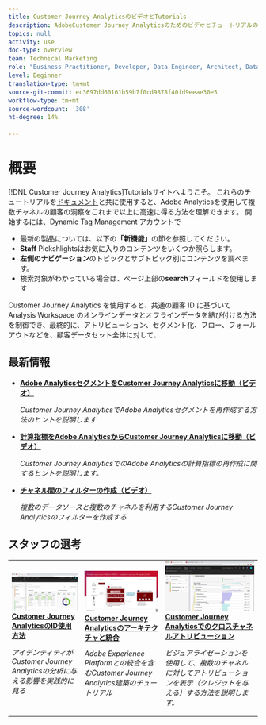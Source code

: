 ```yaml
---
title: Customer Journey AnalyticsのビデオとTutorials
description: AdobeCustomer Journey Analyticsのためのビデオとチュートリアルの集まりです。
topics: null
activity: use
doc-type: overview
team: Technical Marketing
role: "Business Practitioner, Developer, Data Engineer, Architect, Data Architect, Administrator, Leader"
level: Beginner
translation-type: tm+mt
source-git-commit: ec3697dd60161b59b7f0cd9878f40fd9eeae30e5
workflow-type: tm+mt
source-wordcount: '308'
ht-degree: 14%

---
```



# 概要

[!DNL Customer Journey Analytics]Tutorialsサイトへようこそ。  これらのチュートリアルを[ドキュメント](https://docs.adobe.com/content/help/ja-JP/analytics-platform/using/cja-landing.html)と共に使用すると、Adobe Analyticsを使用して複数チャネルの顧客の洞察をこれまで以上に高速に得る方法を理解できます。  開始するには、Dynamic Tag Management アカウントで

* 最新の製品については、以下の&#x200B;**「新機能」**&#x200B;の節を参照してください。
* **Staff** Pickshlightsはお気に入りのコンテンツをいくつか照らします。
* **左側のナビゲーション**&#x200B;のトピックとサブトピック別にコンテンツを調べます。
* 検索対象がわかっている場合は、ページ上部の&#x200B;**search**&#x200B;フィールドを使用します

Customer Journey Analytics を使用すると、共通の顧客 ID に基づいて Analysis Workspace のオンラインデータとオフラインデータを結び付ける方法を制御でき、最終的に、アトリビューション、セグメント化、フロー、フォールアウトなどを、顧客データセット全体に対して、

## 最新情報

* **[Adobe AnalyticsセグメントをCustomer Journey Analyticsに移動（ビデオ）](/help/moving-adobe-analytics-segments-to-customer-journey-analytics.md)**

   *Customer Journey AnalyticsでAdobe Analyticsセグメントを再作成する方法のヒントを説明します*

* **[計算指標をAdobe AnalyticsからCustomer Journey Analyticsに移動（ビデオ）](/help/moving-your-calculated-metrics-from-adobe-analytics-to-customer-journey-analytics.md)**

   *Customer Journey AnalyticsでのAdobe Analyticsの計算指標の再作成に関するヒントを説明します。*

* **[チャネル間のフィルターの作成（ビデオ）](/help/creating-cross-channel-filters-in-customer-journey-analytics.md)**

   *複数のデータソースと複数のチャネルを利用するCustomer Journey Analyticsのフィルターを作成する*

## スタッフの選考

<table>
<tr>
  <td>
    <a href="/help/understanding-how-customer-journey-analytics-uses-identity.md">
      <img alt="CJAでのIDの使用方法" src="assets/30750.jpg" />
    </a>
    <div>
      <a href="/help/understanding-how-customer-journey-analytics-uses-identity.md">
    <strong>Customer Journey AnalyticsのID使用方法</strong>
    </a>
    </div>
    <p>
    <em>アイデンティティがCustomer Journey Analyticsの分析に与える影響を実践的に見る</em>
    <p>
  </td>
   <td>
    <a href="/help/architecture-and-integrations-of-cja.md">
      <img alt="Customer Journey Analyticsのアーキテクチャと統合" src="assets/32483.jpg" />
    </a>
    <div>
      <a href="/help/architecture-and-integrations-of-cja.md">
    <strong>Customer Journey Analyticsのアーキテクチャと統合</strong>
    </a>
    </div>
    <p>
    <em>Adobe Experience Platformとの統合を含むCustomer Journey Analytics建築のチュートリアル</em>
    <p>
  </td>
  <td>
    <a href="/help/cross-channel-attribution-in-customer-journey-analytics.md">
      <img alt="Customer Journey Analyticsでのクロスチャネルアトリビューション" src="assets/31772.jpg" />
    </a>
    <div>
      <a href="/help/cross-channel-attribution-in-customer-journey-analytics.md">
    <strong>Customer Journey Analyticsでのクロスチャネルアトリビューション</strong>
    </a>
    </div>
    <p>
    <em>ビジュアライゼーションを使用して、複数のチャネルに対してアトリビューションを表示（クレジットを与える）する方法を説明します。</em>
    <p>
  </td>
</tr>
</table>
